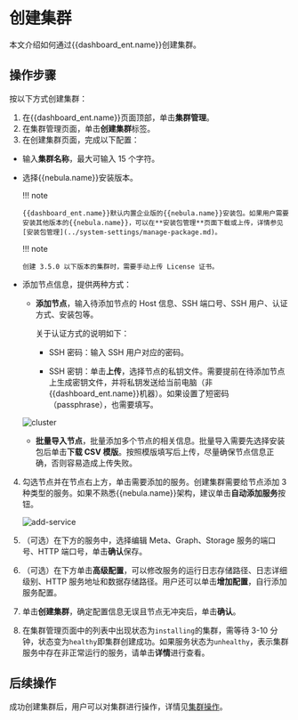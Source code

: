 # 创建集群

本文介绍如何通过{{dashboard_ent.name}}创建集群。

## 操作步骤

按以下方式创建集群：

1. 在{{dashboard_ent.name}}页面顶部，单击**集群管理**。
2. 在集群管理页面，单击**创建集群**标签。
3. 在创建集群页面，完成以下配置：
  - 输入**集群名称**，最大可输入 15 个字符。
  - 选择{{nebula.name}}安装版本。

    !!! note

        {{dashboard_ent.name}}默认内置企业版的{{nebula.name}}安装包。如果用户需要安装其他版本的{{nebula.name}}，可以在**安装包管理**页面下载或上传，详情参见[安装包管理](../system-settings/manage-package.md)。

    !!! note

        创建 3.5.0 以下版本的集群时，需要手动上传 License 证书。

  - 添加节点信息，提供两种方式：

    - **添加节点**，输入待添加节点的 Host 信息、SSH 端口号、SSH 用户、认证方式、安装包等。

      关于认证方式的说明如下：

      - SSH 密码：输入 SSH 用户对应的密码。

      - SSH 密钥：单击**上传**，选择节点的私钥文件。需要提前在待添加节点上生成密钥文件，并将私钥发送给当前电脑（非{{dashboard_ent.name}}机器）。如果设置了短密码（passphrase），也需要填写。  

    ![cluster](https://docs-cdn.nebula-graph.com.cn/figures/create-cluster-221115_cn.png)

    - **批量导入节点**，批量添加多个节点的相关信息。批量导入需要先选择安装包后单击**下载 CSV 模版**。按照模版填写后上传，尽量确保节点信息正确，否则容易造成上传失败。

4. 勾选节点并在节点右上方，单击需要添加的服务。创建集群需要给节点添加 3 种类型的服务。如果不熟悉{{nebula.name}}架构，建议单击**自动添加服务**按钮。

   ![add-service](https://docs-cdn.nebula-graph.com.cn/figures/add-service-2022-04-08_cn.png)

5. （可选）在下方的服务中，选择编辑 Meta、Graph、Storage 服务的端口号、HTTP 端口号，单击**确认**保存。

6. （可选）在下方单击**高级配置**，可以修改服务的运行日志存储路径、日志详细级别、HTTP 服务地址和数据存储路径。用户还可以单击**增加配置**，自行添加服务配置。

7. 单击**创建集群**，确定配置信息无误且节点无冲突后，单击**确认**。

8. 在集群管理页面中的列表中出现状态为`installing`的集群，需等待 3-10 分钟，状态变为`healthy`即集群创建成功。如果服务状态为`unhealthy`，表示集群服务中存在非正常运行的服务，请单击**详情**进行查看。

## 后续操作

成功创建集群后，用户可以对集群进行操作，详情见[集群操作](../4.cluster-operator/operator/node.md)。

